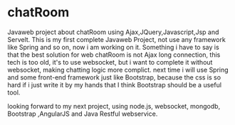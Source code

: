 # chatRoom
Javaweb project about chatRoom using Ajax,JQuery,Javascript,Jsp and Servelt.
This is my first complete Javaweb Project, not use any framework like Spring and so on, now i am working on it.
Something i have to say is that the best solution for web chatRoom is not Ajax long connection, 
this tech is too old, it's to use websocket, but i want to complete it without websocket, making chatting logic more complict.
next time i will use Spring and some front-end framework just like Bootstrap, 
because the css is so hard if i just write it by my hands that I think Bootstrap should be a useful tool. 

looking forward to my next project, using node.js, websocket, mongodb, Bootstrap ,AngularJS and Java Restful webservice.
